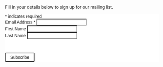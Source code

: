 Fill in your details below to sign up for our mailing list.

<!-- Begin MailChimp Signup Form -->
<link href="//cdn-images.mailchimp.com/embedcode/classic-10_7.css" rel="stylesheet" type="text/css">
<style type="text/css">
  input {
    background: rgba(255,255,255,0.2);
    color: inherit;
    font-family: inherit;
    font-size: inherit;
  }
  form #mc-embedded-subscribe.button {
    margin-top: 25px;
    background: rgba(255,255,255,0.2);
    border-radius: 3px;
    font-size: inherit;
    font-family: inherit;
    padding: 5px 15px;
    height: auto;
  }
  form #mce-responses {
    width: auto !important;
    padding: 0 !important;
    margin: 20px 0 !important;
  }
  form #mce-responses .response {
    width: auto;
    margin: 0;
    padding: 0;
    font-weight: inherit;
    color: white !important;
  }
  form #mc-embedded-subscribe.button:hover {
    background: rgba(255,255,255,0.3);
  }
	#mc_embed_signup{background:#fff; clear:left; font:14px Helvetica,Arial,sans-serif; }
</style>
<div id="mc_embed_signup">
<form style="padding:0" action="https://textilesatthestablehouse.us17.list-manage.com/subscribe/post?u=4f9f5a41762e8e3a376c4e34c&amp;id=8f632e5eaa" method="post" id="mc-embedded-subscribe-form" name="mc-embedded-subscribe-form" class="validate" target="_blank" novalidate>
    <div id="mc_embed_signup_scroll">
<div class="indicates-required"><span class="asterisk">*</span> indicates required</div>
<div class="mc-field-group">
	<label for="mce-EMAIL">Email Address  <span class="asterisk">*</span>
</label>
	<input type="email" value="" name="EMAIL" class="required email" id="mce-EMAIL">
</div>
<div class="mc-field-group">
	<label for="mce-FNAME">First Name </label>
	<input type="text" value="" name="FNAME" class="" id="mce-FNAME">
</div>
<div class="mc-field-group">
	<label for="mce-LNAME">Last Name </label>
	<input type="text" value="" name="LNAME" class="" id="mce-LNAME">
</div>
	<div id="mce-responses" class="clear">
		<div class="response" id="mce-error-response" style="display:none"></div>
		<div class="response" id="mce-success-response" style="display:none"></div>
	</div>    <!-- real people should not fill this in and expect good things - do not remove this or risk form bot signups-->
    <div style="position: absolute; left: -5000px;" aria-hidden="true"><input type="text" name="b_4f9f5a41762e8e3a376c4e34c_8f632e5eaa" tabindex="-1" value=""></div>
    <div class="clear"><input type="submit" value="Subscribe" name="subscribe" id="mc-embedded-subscribe" class="button"></div>
    </div>
</form>
</div>
<script type='text/javascript' src='//s3.amazonaws.com/downloads.mailchimp.com/js/mc-validate.js'></script><script type='text/javascript'>(function($) {window.fnames = new Array(); window.ftypes = new Array();fnames[0]='EMAIL';ftypes[0]='email';fnames[1]='FNAME';ftypes[1]='text';fnames[2]='LNAME';ftypes[2]='text';}(jQuery));var $mcj = jQuery.noConflict(true);</script>
<!--End mc_embed_signup-->

